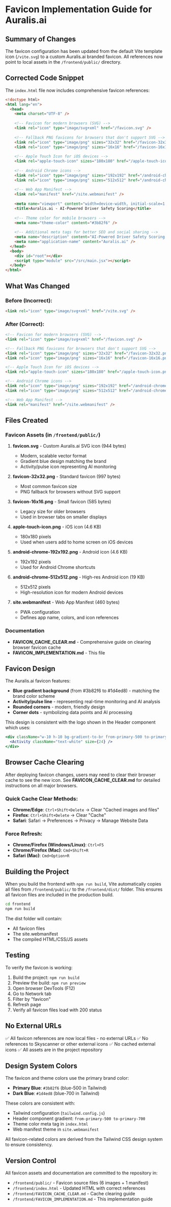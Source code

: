 # Favicon Implementation Guide for Auralis.ai

## Summary of Changes

The favicon configuration has been updated from the default Vite template icon (`/vite.svg`) to a custom Auralis.ai branded favicon. All references now point to local assets in the `/frontend/public/` directory.

## Corrected Code Snippet

The `index.html` file now includes comprehensive favicon references:

```html
<!doctype html>
<html lang="en">
  <head>
    <meta charset="UTF-8" />
    
    <!-- Favicon for modern browsers (SVG) -->
    <link rel="icon" type="image/svg+xml" href="/favicon.svg" />
    
    <!-- Fallback PNG favicons for browsers that don't support SVG -->
    <link rel="icon" type="image/png" sizes="32x32" href="/favicon-32x32.png" />
    <link rel="icon" type="image/png" sizes="16x16" href="/favicon-16x16.png" />
    
    <!-- Apple Touch Icon for iOS devices -->
    <link rel="apple-touch-icon" sizes="180x180" href="/apple-touch-icon.png" />
    
    <!-- Android Chrome icons -->
    <link rel="icon" type="image/png" sizes="192x192" href="/android-chrome-192x192.png" />
    <link rel="icon" type="image/png" sizes="512x512" href="/android-chrome-512x512.png" />
    
    <!-- Web App Manifest -->
    <link rel="manifest" href="/site.webmanifest" />
    
    <meta name="viewport" content="width=device-width, initial-scale=1.0" />
    <title>Auralis.ai - AI-Powered Driver Safety Scoring</title>
    
    <!-- Theme color for mobile browsers -->
    <meta name="theme-color" content="#3b82f6" />
    
    <!-- Additional meta tags for better SEO and social sharing -->
    <meta name="description" content="AI-Powered Driver Safety Scoring System - Real-time driving behavior analysis and safety feedback" />
    <meta name="application-name" content="Auralis.ai" />
  </head>
  <body>
    <div id="root"></div>
    <script type="module" src="/src/main.jsx"></script>
  </body>
</html>
```

## What Was Changed

### Before (Incorrect):
```html
<link rel="icon" type="image/svg+xml" href="/vite.svg" />
```

### After (Correct):
```html
<!-- Favicon for modern browsers (SVG) -->
<link rel="icon" type="image/svg+xml" href="/favicon.svg" />

<!-- Fallback PNG favicons for browsers that don't support SVG -->
<link rel="icon" type="image/png" sizes="32x32" href="/favicon-32x32.png" />
<link rel="icon" type="image/png" sizes="16x16" href="/favicon-16x16.png" />

<!-- Apple Touch Icon for iOS devices -->
<link rel="apple-touch-icon" sizes="180x180" href="/apple-touch-icon.png" />

<!-- Android Chrome icons -->
<link rel="icon" type="image/png" sizes="192x192" href="/android-chrome-192x192.png" />
<link rel="icon" type="image/png" sizes="512x512" href="/android-chrome-512x512.png" />

<!-- Web App Manifest -->
<link rel="manifest" href="/site.webmanifest" />
```

## Files Created

### Favicon Assets (in `/frontend/public/`)
1. **favicon.svg** - Custom Auralis.ai SVG icon (944 bytes)
   - Modern, scalable vector format
   - Gradient blue design matching the brand
   - Activity/pulse icon representing AI monitoring
   
2. **favicon-32x32.png** - Standard favicon (997 bytes)
   - Most common favicon size
   - PNG fallback for browsers without SVG support

3. **favicon-16x16.png** - Small favicon (585 bytes)
   - Legacy size for older browsers
   - Used in browser tabs on smaller displays

4. **apple-touch-icon.png** - iOS icon (4.6 KB)
   - 180x180 pixels
   - Used when users add to home screen on iOS devices

5. **android-chrome-192x192.png** - Android icon (4.6 KB)
   - 192x192 pixels
   - Used for Android Chrome shortcuts

6. **android-chrome-512x512.png** - High-res Android icon (19 KB)
   - 512x512 pixels
   - High-resolution icon for modern Android devices

7. **site.webmanifest** - Web App Manifest (460 bytes)
   - PWA configuration
   - Defines app name, colors, and icon references

### Documentation
- **FAVICON_CACHE_CLEAR.md** - Comprehensive guide on clearing browser favicon cache
- **FAVICON_IMPLEMENTATION.md** - This file

## Favicon Design

The Auralis.ai favicon features:
- **Blue gradient background** (from #3b82f6 to #1d4ed8) - matching the brand color scheme
- **Activity/pulse line** - representing real-time monitoring and AI analysis
- **Rounded corners** - modern, friendly design
- **Corner dots** - symbolizing data points and AI processing

This design is consistent with the logo shown in the Header component which uses:
```jsx
<div className="w-10 h-10 bg-gradient-to-br from-primary-500 to-primary-700 rounded-lg flex items-center justify-center">
  <Activity className="text-white" size={24} />
</div>
```

## Browser Cache Clearing

After deploying favicon changes, users may need to clear their browser cache to see the new icon. See **FAVICON_CACHE_CLEAR.md** for detailed instructions on all major browsers.

### Quick Cache Clear Methods:
- **Chrome/Edge**: `Ctrl+Shift+Delete` → Clear "Cached images and files"
- **Firefox**: `Ctrl+Shift+Delete` → Clear "Cache"
- **Safari**: Safari → Preferences → Privacy → Manage Website Data

### Force Refresh:
- **Chrome/Firefox (Windows/Linux)**: `Ctrl+F5`
- **Chrome/Firefox (Mac)**: `Cmd+Shift+R`
- **Safari (Mac)**: `Cmd+Option+R`

## Building the Project

When you build the frontend with `npm run build`, Vite automatically copies all files from `/frontend/public/` to the `/frontend/dist/` folder. This ensures all favicon files are included in the production build.

```bash
cd frontend
npm run build
```

The dist folder will contain:
- All favicon files
- The site.webmanifest
- The compiled HTML/CSS/JS assets

## Testing

To verify the favicon is working:
1. Build the project: `npm run build`
2. Preview the build: `npm run preview`
3. Open browser DevTools (F12)
4. Go to Network tab
5. Filter by "favicon"
6. Refresh page
7. Verify all favicon files load with 200 status

## No External URLs

✅ All favicon references are now local files - no external URLs
✅ No references to Skyscanner or other external icons
✅ No cached external icons
✅ All assets are in the project repository

## Design System Colors

The favicon and theme colors use the primary brand color:
- **Primary Blue**: `#3b82f6` (blue-500 in Tailwind)
- **Dark Blue**: `#1d4ed8` (blue-700 in Tailwind)

These colors are consistent with:
- Tailwind configuration (`tailwind.config.js`)
- Header component gradient: `from-primary-500 to-primary-700`
- Theme color meta tag in `index.html`
- Web manifest theme in `site.webmanifest`

All favicon-related colors are derived from the Tailwind CSS design system to ensure consistency.

## Version Control

All favicon assets and documentation are committed to the repository in:
- `/frontend/public/` - Favicon source files (6 images + 1 manifest)
- `/frontend/index.html` - Updated HTML with correct references
- `/frontend/FAVICON_CACHE_CLEAR.md` - Cache clearing guide
- `/frontend/FAVICON_IMPLEMENTATION.md` - This implementation guide
